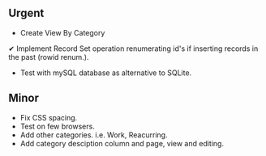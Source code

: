 
## Urgent
* Create View By Category

&#10004; Implement Record Set operation renumerating id's if inserting records in the past (rowid renum.).
* Test with mySQL database as alternative to SQLite.
## Minor
* Fix CSS spacing.
* Test on few browsers.
* Add other categories. i.e. Work, Reacurring.
* Add category desciption column and page, view and editing.
